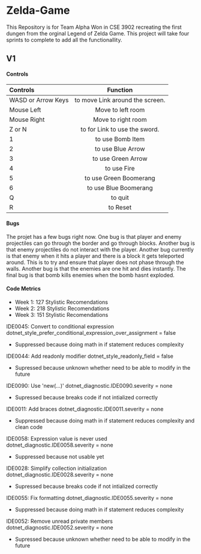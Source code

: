 # Zelda-Game

This Repository is for Team Alpha Won in CSE 3902 recreating the first dungen from the orginal Legend of Zelda Game. This project will take four sprints to complete to add all the functionallity. 

## V1

#### Controls

Controls | Function
| :--- | :---:
WASD or Arrow Keys  | to move Link around the screen.
Mouse Left | Move to left room
Mouse Right | Move to right room
  Z or N | to for Link to use the sword. 
  1 | to use Bomb Item
  2 | to use Blue Arrow
  3 | to use Green Arrow
  4 | to use Fire 
  5 | to use Green Boomerang
  6 | to use Blue Boomerang 
  Q | to quit
  R | to Reset
  
#### Bugs
  The projet has a few bugs right now. One bug is that player and enemy projectiles can go through the border and go through blocks. Another bug is that enemy projectiles do not interact with the player. Another bug currently is that enemy when it hits a player and there is a block it gets teleported around. This is to try and ensure that player does not phase through the walls. Another bug is that the enemies are one hit and dies instantly. The final bug is that bomb kills enemies when the bomb hasnt exploded. 

#### Code Metrics

   - Week 1: 127 Stylistic Recomendations
   - Week 2: 218 Stylistic Recomendations
   - Week 3: 151 Stylistic Recomendations
   
  IDE0045: Convert to conditional expression
  dotnet_style_prefer_conditional_expression_over_assignment = false
  - Suppressed because doing math in if statement reduces complexity

  IDE0044: Add readonly modifier
  dotnet_style_readonly_field = false
  - Supressed because unknown whether need to be able to modify in the future

  IDE0090: Use 'new(...)'
  dotnet_diagnostic.IDE0090.severity = none
  - Supressed because breaks code if not intialized correctly

  IDE0011: Add braces
  dotnet_diagnostic.IDE0011.severity = none
  - Suppressed because doing math in if statement reduces complexity and clean code

  IDE0058: Expression value is never used
  dotnet_diagnostic.IDE0058.severity = none
  - Suppressed because not usable yet

  IDE0028: Simplify collection initialization
  dotnet_diagnostic.IDE0028.severity = none
  - Supressed because breaks code if not intialized correctly

  IDE0055: Fix formatting
  dotnet_diagnostic.IDE0055.severity = none
  - Suppressed because doing math in if statement reduces complexity

  IDE0052: Remove unread private members
  dotnet_diagnostic.IDE0052.severity = none
   - Supressed because unknown whether need to be able to modify in the future
